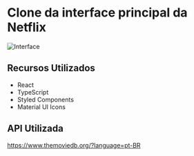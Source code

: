 
# Clone da interface principal da Netflix
![Interface](https://lh3.googleusercontent.com/pw/ACtC-3eicgd3IMTFYz0pKwkGCFLFT63PpF_PcCwBcH6-dolKtGwNorQeXiu-bGVnfLz4dv_L6lwkQbQyNRlfJgCen2-xg4w9s6FLATjpF23mpK5mjHMn8ltJpfCv0kdJtmDwjkiRtrBGn4-DfczemqJ-Bo4=w1905-h921-no?authuser=0)

## Recursos Utilizados
	 
 - React 
 - TypeScript
 - Styled Components
 - Material UI Icons
  
	
## API Utilizada
https://www.themoviedb.org/?language=pt-BR
